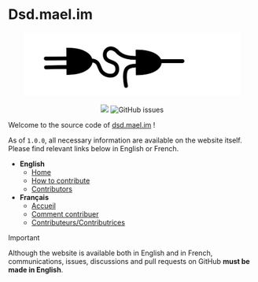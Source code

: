 # Dsd.mael.im

<p align="center">
    <img src="https://raw.githubusercontent.com/MaelImhof/dsd.mael.im/main/docs/public/logo-light.svg?sanitize=true"
        height="130">
</p>

<p align="center">
    <img src="https://img.shields.io/github/last-commit/MaelImhof/dsd.mael.im/main" />
    <img alt="GitHub issues" src="https://img.shields.io/github/issues/MaelImhof/dsd.mael.im?color=green">
</p>

Welcome to the source code of [dsd.mael.im](https://dsd.mael.im) !

As of `1.0.0`, all necessary information are available on the website itself. Please find relevant links below in English or French.

- **English**
    - [Home](https://dsd.mael.im/en/)
    - [How to contribute](https://dsd.mael.im/en/contributing/contributing)
    - [Contributors](https://dsd.mael.im/en/contributing/contributors)
- **Français**
    - [Accueil](https://dsd.mael.im/fr/)
    - [Comment contribuer](https://dsd.mael.im/fr/contributing/contributing)
    - [Contributeurs/Contributrices](https://dsd.mael.im/fr/contributing/contributors)

> [!IMPORTANT]
> Although the website is available both in English and in French, communications, issues, discussions and pull requests on GitHub **must be made in English**.